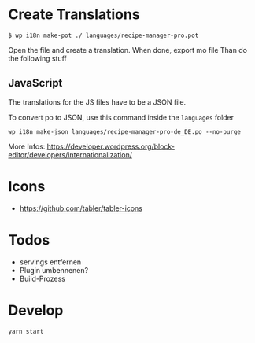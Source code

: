 # Create Translations

`$ wp i18n make-pot ./ languages/recipe-manager-pro.pot`

Open the file and create a translation.
When done, export mo file
Than do the following stuff

## JavaScript

The translations for the JS files have to be a JSON file.

To convert po to JSON, use this command inside the `languages` folder

`wp i18n make-json languages/recipe-manager-pro-de_DE.po --no-purge`

More Infos: https://developer.wordpress.org/block-editor/developers/internationalization/

# Icons

- https://github.com/tabler/tabler-icons

# Todos

- servings entfernen
- Plugin umbennenen?
- Build-Prozess

# Develop

`yarn start`
